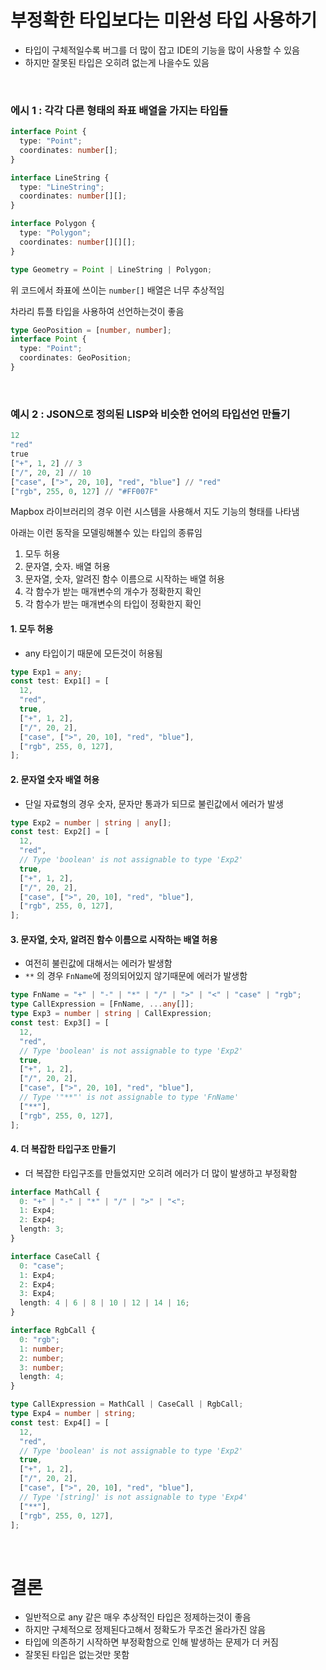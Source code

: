 # 부정확한 타입보다는 미완성 타입 사용하기

- 타입이 구체적일수록 버그를 더 많이 잡고 IDE의 기능을 많이 사용할 수 있음
- 하지만 잘못된 타입은 오히려 없는게 나을수도 있음

<br/>

### 에시 1 : 각각 다른 형태의 좌표 배열을 가지는 타입들

```ts
interface Point {
  type: "Point";
  coordinates: number[];
}

interface LineString {
  type: "LineString";
  coordinates: number[][];
}

interface Polygon {
  type: "Polygon";
  coordinates: number[][][];
}

type Geometry = Point | LineString | Polygon;
```

위 코드에서 좌표에 쓰이는 `number[]` 배열은 너무 추상적임

차라리 튜플 타입을 사용하여 선언하는것이 좋음

```ts
type GeoPosition = [number, number];
interface Point {
  type: "Point";
  coordinates: GeoPosition;
}
```

<br/>

### 예시 2 : JSON으로 정의된 LISP와 비슷한 언어의 타입선언 만들기

```lisp
12
"red"
true
["+", 1, 2] // 3
["/", 20, 2] // 10
["case", [">", 20, 10], "red", "blue"] // "red"
["rgb", 255, 0, 127] // "#FF007F"
```

Mapbox 라이브러리의 경우 이런 시스템을 사용해서 지도 기능의 형태를 나타냄

아래는 이런 동작을 모델링해볼수 있는 타입의 종류임

1. 모두 허용
2. 문자열, 숫자. 배열 허용
3. 문자열, 숫자, 알려진 함수 이름으로 시작하는 배열 허용
4. 각 함수가 받는 매개변수의 개수가 정확한지 확인
5. 각 함수가 받는 매개변수의 타입이 정확한지 확인

#### 1. 모두 허용

- any 타입이기 때문에 모든것이 허용됨

```ts
type Exp1 = any;
const test: Exp1[] = [
  12,
  "red",
  true,
  ["+", 1, 2],
  ["/", 20, 2],
  ["case", [">", 20, 10], "red", "blue"],
  ["rgb", 255, 0, 127],
];
```

#### 2. 문자열 숫자 배열 허용

- 단일 자료형의 경우 숫자, 문자만 통과가 되므로 불린값에서 에러가 발생

```ts
type Exp2 = number | string | any[];
const test: Exp2[] = [
  12,
  "red",
  // Type 'boolean' is not assignable to type 'Exp2'
  true,
  ["+", 1, 2],
  ["/", 20, 2],
  ["case", [">", 20, 10], "red", "blue"],
  ["rgb", 255, 0, 127],
];
```

#### 3. 문자열, 숫자, 알려진 함수 이름으로 시작하는 배열 허용

- 여전히 불린값에 대해서는 에러가 발생함
- `**` 의 경우 `FnName`에 정의되어있지 않기때문에 에러가 발생함

```ts
type FnName = "+" | "-" | "*" | "/" | ">" | "<" | "case" | "rgb";
type CallExpression = [FnName, ...any[]];
type Exp3 = number | string | CallExpression;
const test: Exp3[] = [
  12,
  "red",
  // Type 'boolean' is not assignable to type 'Exp2'
  true,
  ["+", 1, 2],
  ["/", 20, 2],
  ["case", [">", 20, 10], "red", "blue"],
  // Type '"**"' is not assignable to type 'FnName'
  ["**"],
  ["rgb", 255, 0, 127],
];
```

#### 4. 더 복잡한 타입구조 만들기

- 더 복잡한 타입구조를 만들었지만 오히려 에러가 더 많이 발생하고 부정확함

```ts
interface MathCall {
  0: "+" | "-" | "*" | "/" | ">" | "<";
  1: Exp4;
  2: Exp4;
  length: 3;
}

interface CaseCall {
  0: "case";
  1: Exp4;
  2: Exp4;
  3: Exp4;
  length: 4 | 6 | 8 | 10 | 12 | 14 | 16;
}

interface RgbCall {
  0: "rgb";
  1: number;
  2: number;
  3: number;
  length: 4;
}

type CallExpression = MathCall | CaseCall | RgbCall;
type Exp4 = number | string;
const test: Exp4[] = [
  12,
  "red",
  // Type 'boolean' is not assignable to type 'Exp2'
  true,
  ["+", 1, 2],
  ["/", 20, 2],
  ["case", [">", 20, 10], "red", "blue"],
  // Type '[string]' is not assignable to type 'Exp4'
  ["**"],
  ["rgb", 255, 0, 127],
];
```

<br/>

# 결론

- 일반적으로 any 같은 매우 추상적인 타입은 정제하는것이 좋음
- 하지만 구체적으로 정제된다고해서 정확도가 무조건 올라가진 않음
- 타입에 의존하기 시작하면 부정확함으로 인해 발생하는 문제가 더 커짐
- 잘못된 타입은 없는것만 못함
